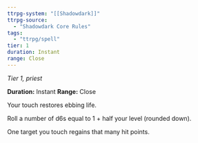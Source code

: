 ```yaml
---
ttrpg-system: "[[Shadowdark]]"
ttrpg-source: 
  - "Shadowdark Core Rules"
tags:
  - "ttrpg/spell"
tier: 1
duration: Instant
range: Close
---
```

*Tier 1, priest*

**Duration:** Instant
**Range:** Close

Your touch restores ebbing life.

Roll a number of d6s equal to 1 + half your level (rounded down).

One target you touch regains that many hit points.


